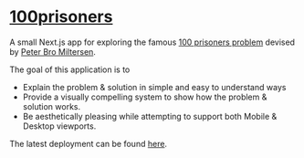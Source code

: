 # [100prisoners][deployment]

A small Next.js app for exploring the famous [100 prisoners problem][wikipedia] devised by [Peter Bro Miltersen][peter-bro-miltersen].

The goal of this application is to
- Explain the problem & solution in simple and easy to understand ways
- Provide a visually compelling system to show how the problem & solution works.
- Be aesthetically pleasing while attempting to support both Mobile & Desktop viewports.

The latest deployment can be found [here][deployment].

[deployment]: https://100prisoners.com
[peter-bro-miltersen]: https://scholar.google.com/citations?user=0za9d6AAAAAJ&hl=en
[wikipedia]: https://en.wikipedia.org/wiki/100_prisoners_problem